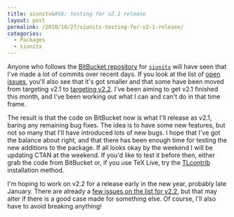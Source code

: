 ```yaml
---
title: siunitx&#58; testing for v2.1 release
layout: post
permalink: /2010/10/27/siunitx-testing-for-v2-1-release/
categories:
  - Packages
  - siunitx
---
```

Anyone who follows the [BitBucket repository](https://github.com/josephwright/siunitx/) for [`siunitx`](https://ctan.org/pkg/siunitx) will have seen that I've made a lot of commits over recent days. If you look at the list of [open issues](https://github.com/josephwright/siunitx/issues?status=new&amp;status=open), you'll also see that it's got smaller and that some have been moved from targeting v2.1 to [targeting v2.2](https://github.com/josephwright/siunitx/issues?status=new&amp;status=open&amp;milestone=v2.2). I've been aiming to get v2.1 finished this month, and I've been working out what I can and can't do in that time frame.

The result is that the code on BitBucket now is what I'll release as v2.1, baring any remaining bug fixes. The idea is to have some new features, but not so many that I'll have introduced lots of new bugs. I hope that I've got the balance about right, and that there has been enough time for testing the new additions to the package. If all looks okay by the weekend I will be updating CTAN at the weekend. If you'd like to test it before then, either grab the code from BitBucket or, if you use TeX Live, try the [TLcontrib](http://tlcontrib.metatex.org/) installation method.

I'm hoping to work on v2.2 for a release early in the new year, probably late January. There are already a [few issues on the list for v2.2](https://github.com/josephwright/siunitx/issues?status=new&amp;status=open&amp;milestone=v2.2), but that may alter if there is a good case made for something else. Of course, I'll also have to avoid breaking anything!

